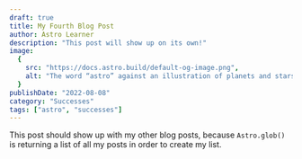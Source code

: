 ```yaml
---
draft: true
title: My Fourth Blog Post
author: Astro Learner
description: "This post will show up on its own!"
image:
  {
    src: "https://docs.astro.build/default-og-image.png",
    alt: "The word “astro” against an illustration of planets and stars.",
  }
publishDate: "2022-08-08"
category: "Successes"
tags: ["astro", "successes"]
---
```


This post should show up with my other blog posts, because `Astro.glob()` is returning a list of all my posts in order to create my list.
